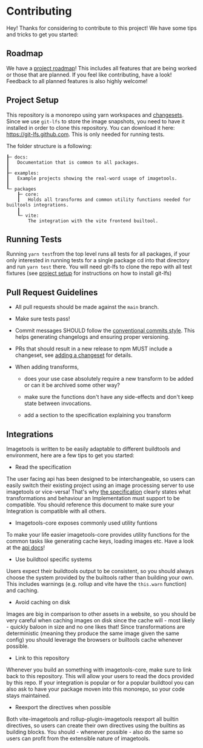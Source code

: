 # Contributing

Hey! Thanks for considering to contribute to this project! We have some tips and tricks to get you started:

## Roadmap

We have a [project roadmap](https://github.com/JonasKruckenberg/imagetools/projects/1)! This includes all features that
are being worked or those that are planned. If you feel like contributing, have a look! Feedback to all planned features
is also highly welcome!

## Project Setup

This repository is a monorepo using yarn workspaces and [changesets](https://github.com/atlassian/changesets).<br> Since
we use `git-lfs` to store the image snapshots, you need to have it installed in order to clone this repository. You can
download it here: https://git-lfs.github.com. This is only needed for running tests.

The folder structure is a following:

```
┠─ docs:
┃   Documentation that is common to all packages.
┃
┠─ examples:
┃   Example projects showing the real-word usage of imagetools.
┃
┖─ packages
    ┠─ core:
    ┃   Holds all transforms and common utility functions needed for builtools integrations.
    ┃
    ┖─ vite:
        The integration with the vite frontend builtool.
```

## Running Tests

Running `yarn test`from the top level runs all tests for all packages, if your only interested in running tests for a
single package cd into that directory and run `yarn test` there. You will need git-lfs to clone the repo with all test fixtures (see [project setup](#project-setup) for instructions on how to install git-lfs)

## Pull Request Guidelines

- All pull requests should be made against the `main` branch.

- Make sure tests pass!

- Commit messages SHOULD follow the [conventional commits style](https://www.conventionalcommits.org). This helps
  generating changelogs and ensuring proper versioning.

- PRs that should result in a new release to npm MUST include a changeset, see
  [adding a changeset](https://github.com/atlassian/changesets/blob/main/docs/adding-a-changeset.md) for details.

- When adding transforms,

  - does your use case absolutely require a new transform to be added or can it be archived some other way?

  - make sure the functions don't have any side-effects and don't keep state between invocations.

  - add a section to the specification explaining you transform

## Integrations

Imagetools is written to be easily adaptable to different buildtools and environment, here are a few tips to get you
started:

- Read the specification

The user facing api has been designed to be interchangeable, so users can easily switch their existing project using an
image processing server to use imagetools or vice-versa! That's why [the specification](docs/spec.md) clearly states what
transformations and behaviour an Implementation must support to be compatible. You should reference this document to
make sure your Integration is compatible with all others.

- Imagetools-core exposes commonly used utility funtions

To make your life easier imagetools-core provides utility functions for the common tasks like generating cache keys,
loading images etc. Have a look at the [api docs]()!

- Use buildtool specific systems

Users expect their buildtools output to be consistent, so you should always choose the system provided by the builtools
rather than building your own. This includes warnings (e.g. rollup and vite have the `this.warn` function) and caching.

- Avoid caching on disk

Images are big in comparison to other assets in a website, so you should be very careful when caching images on disk
since the cache will - most likely - quickly baloon in size and no one likes that! Since transformations are
deterministic (meaning they produce the same image given the same config) you should leverage the browsers or builtools
cache whenever possible.

- Link to this repository

Whenever you build an something with imagetools-core, make sure to link back to this repository. This will allow your
users to read the docs provided by this repo. If your integration is popular or for a popular buildtool you can also ask
to have your package moven into this monorepo, so your code stays maintained.

- Reexport the directives when possible

Both vite-imagetools and rollup-plugin-imagetools reexport all builtin directives, so users can create their own
directives using the builtins as building blocks. You should - whenever possible - also do the same so users can profit
from the extensible nature of imagetools.
